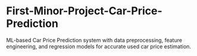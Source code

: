 # First-Minor-Project-Car-Price-Prediction
ML-based Car Price Prediction system with data preprocessing, feature engineering, and regression models for accurate used car price estimation.
